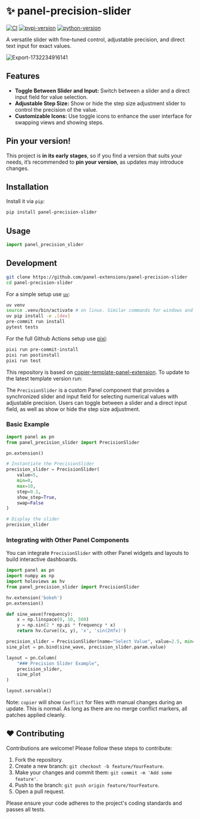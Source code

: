 # ✨ panel-precision-slider

[![CI](https://img.shields.io/github/actions/workflow/status/panel-extensions/panel-precision-slider/ci.yml?style=flat-square&branch=main)](https://github.com/panel-extensions/panel-precision-slider/actions/workflows/ci.yml)
[![pypi-version](https://img.shields.io/pypi/v/panel-precision-slider.svg?logo=pypi&logoColor=white&style=flat-square)](https://pypi.org/project/panel-precision-slider)
[![python-version](https://img.shields.io/pypi/pyversions/panel-precision-slider?logoColor=white&logo=python&style=flat-square)](https://pypi.org/project/panel-precision-slider)

A versatile slider with fine-tuned control, adjustable precision, and direct text input for exact values.

![Export-1732234916141](https://github.com/user-attachments/assets/5ac903ae-5bcf-4d8e-af17-40d76c5d9fb3)

## Features

- **Toggle Between Slider and Input:** Switch between a slider and a direct input field for value selection.
- **Adjustable Step Size:** Show or hide the step size adjustment slider to control the precision of the value.
- **Customizable Icons:** Use toggle icons to enhance the user interface for swapping views and showing steps.

## Pin your version!

This project is **in its early stages**, so if you find a version that suits your needs, it’s recommended to **pin your version**, as updates may introduce changes.

## Installation

Install it via `pip`:

```bash
pip install panel-precision-slider
```

## Usage

```python
import panel_precision_slider
```

## Development

```bash
git clone https://github.com/panel-extensions/panel-precision-slider
cd panel-precision-slider
```

For a simple setup use [`uv`](https://docs.astral.sh/uv/):

```bash
uv venv
source .venv/bin/activate # on linux. Similar commands for windows and osx
uv pip install -e .[dev]
pre-commit run install
pytest tests
```

For the full Github Actions setup use [pixi](https://pixi.sh):

```bash
pixi run pre-commit-install
pixi run postinstall
pixi run test
```

This repository is based on [copier-template-panel-extension](https://github.com/panel-extensions/copier-template-panel-extension).
To update to the latest template version run:

The `PrecisionSlider` is a custom Panel component that provides a synchronized slider and input field for selecting numerical values with adjustable precision. Users can toggle between a slider and a direct input field, as well as show or hide the step size adjustment.

### Basic Example

```python
import panel as pn
from panel_precision_slider import PrecisionSlider

pn.extension()

# Instantiate the PrecisionSlider
precision_slider = PrecisionSlider(
    value=5,
    min=0,
    max=10,
    step=0.1,
    show_step=True,
    swap=False
)

# Display the slider
precision_slider
```

### Integrating with Other Panel Components

You can integrate `PrecisionSlider` with other Panel widgets and layouts to build interactive dashboards.

```python
import panel as pn
import numpy as np
import holoviews as hv
from panel_precision_slider import PrecisionSlider

hv.extension('bokeh')
pn.extension()

def sine_wave(frequency):
    x = np.linspace(0, 10, 500)
    y = np.sin(2 * np.pi * frequency * x)
    return hv.Curve((x, y), 'x', 'sin(2πfx)')

precision_slider = PrecisionSlider(name="Select Value", value=2.5, min=0, max=5, step=0.05)
sine_plot = pn.bind(sine_wave, precision_slider.param.value)

layout = pn.Column(
    "### Precision Slider Example",
    precision_slider,
    sine_plot
)

layout.servable()
```

Note: `copier` will show `Conflict` for files with manual changes during an update. This is normal. As long as there are no merge conflict markers, all patches applied cleanly.

## ❤️ Contributing

Contributions are welcome! Please follow these steps to contribute:

1. Fork the repository.
2. Create a new branch: `git checkout -b feature/YourFeature`.
3. Make your changes and commit them: `git commit -m 'Add some feature'`.
4. Push to the branch: `git push origin feature/YourFeature`.
5. Open a pull request.

Please ensure your code adheres to the project's coding standards and passes all tests.
